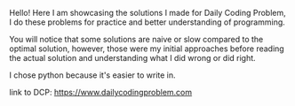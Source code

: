 Hello! Here I am showcasing the solutions I made for Daily Coding Problem, I do these problems for practice and better understanding of programming.

You will notice that some solutions are naive or slow compared to the optimal solution, however, those were my initial approaches before reading the actual solution and understanding what I did wrong or did right.

I chose python because it's easier to write in.

link to DCP: https://www.dailycodingproblem.com
